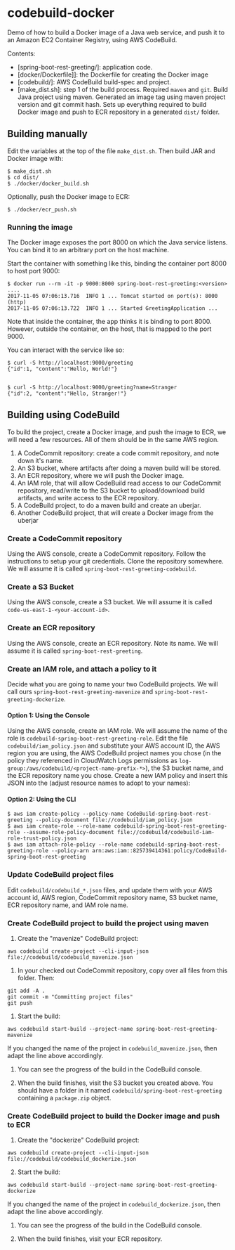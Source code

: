 # codebuild-docker

Demo of how to build a Docker image of a Java web service, and push it to an
Amazon EC2 Container Registry, using AWS CodeBuild.

Contents:
  - [spring-boot-rest-greeting/]: application code.
  - [docker/Dockerfile]]: the Dockerfile for creating the Docker image
  - [codebuild/]: AWS CodeBuild build-spec and project.
  - [make_dist.sh]: step 1 of the build process. Required `maven` and `git`.
    Build Java project using maven. Generated an image tag using maven project
    version and git commit hash.  Sets up everything required to build Docker
    image and push to ECR repository in a generated `dist/` folder.

## Building manually

Edit the variables at the top of the file `make_dist.sh`.  Then build JAR and Docker image with:

    $ make_dist.sh
    $ cd dist/
    $ ./docker/docker_build.sh

Optionally, push the Docker image to ECR:

    $ ./docker/ecr_push.sh

### Running the image

The Docker image exposes the port 8000 on which the Java service listens.  You can bind it to an arbitrary port on the host machine.

Start the container with something like this, binding the container port 8000 to host port 9000:

    $ docker run --rm -it -p 9000:8000 spring-boot-rest-greeting:<version>
    ....
    2017-11-05 07:06:13.716  INFO 1 ... Tomcat started on port(s): 8000 (http)
    2017-11-05 07:06:13.722  INFO 1 ... Started GreetingApplication ...

Note that inside the container, the app thinks it is binding to port 8000.
However, outside the container, on the host, that is mapped to the port 9000.

You can interact with the service like so:

    $ curl -S http://localhost:9000/greeting
    {"id":1, "content":"Hello, World!"}


    $ curl -S http://localhost:9000/greeting?name=Stranger
    {"id":2, "content":"Hello, Stranger!"}

## Building using CodeBuild

To build the project, create a Docker image, and push the image to ECR, we will need a few resources.  All of them should be in the same AWS region.

1. A CodeCommit repository: create a code commit repository, and note down it's name.
1. An S3 bucket, where artifacts after doing a maven build will be stored.
1. An ECR repository, where we will push the Docker image.
1. An IAM role, that will allow CodeBuild read access to our CodeCommit repository, read/write to the S3 bucket to upload/download build artifacts, and write access to the ECR repository.
1. A CodeBuild project, to do a maven build and create an uberjar.
1. Another CodeBuild project, that will create a Docker image from the uberjar

### Create a CodeCommit repository

Using the AWS console, create a CodeCommit repository.  Follow the instructions
to setup your git credentials.  Clone the repository somewhere.  We will assume
it is called `spring-boot-rest-greeting-codebuild`.

### Create a S3 Bucket

Using the AWS console, create a S3 bucket.  We will assume it is called
`code-us-east-1-<your-account-id>`.

### Create an ECR repository

Using the AWS console, create an ECR repository.  Note its name.  We will
assume it is called `spring-boot-rest-greeting`.

### Create an IAM role, and attach a policy to it

Decide what you are going to name your two CodeBuild projects.  We will call
ours `spring-boot-rest-greeting-mavenize` and
`spring-boot-rest-greeting-dockerize`.

#### Option 1: Using the Console

Using the AWS console, create an IAM role.  We will assume the name of the role
is `codebuild-spring-boot-rest-greeting-role`.  Edit the file
`codebuild/iam_policy.json` and substitute your AWS account ID, the AWS region
you are using, the AWS CodeBuild project names you chose (in the policy they
referenced in CloudWatch Logs permissions as
`log-group:/aws/codebuild/<project-name-prefix-*>`), the S3 bucket name, and
the ECR repository name you chose.  Create a new IAM policy and insert this
JSON into the (adjust resource names to adopt to your names):

#### Option 2: Using the CLI
```
$ aws iam create-policy --policy-name CodeBuild-spring-boot-rest-greeting --policy-document file://codebuild/iam_policy.json
$ aws iam create-role --role-name codebuild-spring-boot-rest-greeting-role --assume-role-policy-document file://codebuild/codebuild-iam-role-trust-policy.json
$ aws iam attach-role-policy --role-name codebuild-spring-boot-rest-greeting-role --policy-arn arn:aws:iam::825739414361:policy/CodeBuild-spring-boot-rest-greeting
```
### Update CodeBuild project files

Edit `codebuild/codebuild_*.json` files, and update them with your AWS account
id, AWS region, CodeCommit repository name, S3 bucket name, ECR repository
name, and IAM role name.

### Create CodeBuild project to build the project using maven

1. Create the "mavenize" CodeBuild project:

```
aws codebuild create-project --cli-input-json file://codebuild/codebuild_mavenize.json
```

1. In your checked out CodeCommit repository, copy over all files from this folder.  Then:

```
git add -A .
git commit -m "Committing project files"
git push
```

1. Start the build:

```
aws codebuild start-build --project-name spring-boot-rest-greeting-mavenize
```

If you changed the name of the project in `codebuild_mavenize.json`, then adapt the line above accordingly.

1.  You can see the progress of the build in the CodeBuild console.

1. When the build finishes, visit the S3 bucket you created above.  You should
   have a folder in it named `codebuild/spring-boot-rest-greeting` containing a
   `package.zip` object.

### Create CodeBuild project to build the Docker image and push to ECR

1. Create the "dockerize" CodeBuild project:

```
aws codebuild create-project --cli-input-json file://codebuild/codebuild_dockerize.json
```

2. Start the build:
```
aws codebuild start-build --project-name spring-boot-rest-greeting-dockerize
```

If you changed the name of the project in `codebuild_dockerize.json`, then adapt the line above accordingly.

1. You can see the progress of the build in the CodeBuild console.

1.  When the build finishes, visit your ECR repository.
